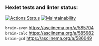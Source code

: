 ### Hexlet tests and linter status:

[![Actions Status](https://github.com/OlegKhiretdinov/python-project-49/workflows/hexlet-check/badge.svg)](https://github.com/OlegKhiretdinov/python-project-49/actions)
[![Maintainability](https://api.codeclimate.com/v1/badges/a4e892b71b5903365a44/maintainability)](https://codeclimate.com/github/OlegKhiretdinov/python-project-49/maintainability)

`brain-even` https://asciinema.org/a/585704  
`brain-calc` https://asciinema.org/a/585982  
`brain-gcd` https://asciinema.org/a/586049
